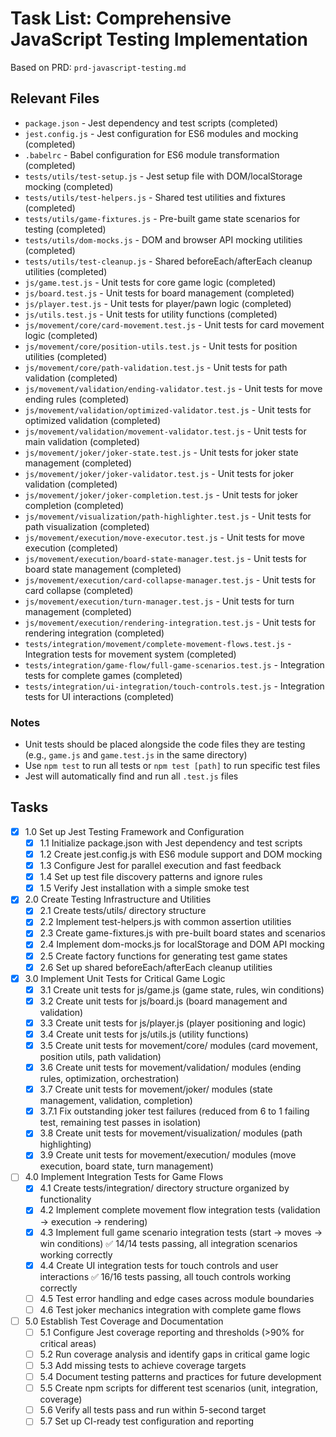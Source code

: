 # Task List: Comprehensive JavaScript Testing Implementation

Based on PRD: `prd-javascript-testing.md`

## Relevant Files

- `package.json` - Jest dependency and test scripts (completed)
- `jest.config.js` - Jest configuration for ES6 modules and mocking (completed)
- `.babelrc` - Babel configuration for ES6 module transformation (completed)
- `tests/utils/test-setup.js` - Jest setup file with DOM/localStorage mocking (completed)
- `tests/utils/test-helpers.js` - Shared test utilities and fixtures (completed)
- `tests/utils/game-fixtures.js` - Pre-built game state scenarios for testing (completed)
- `tests/utils/dom-mocks.js` - DOM and browser API mocking utilities (completed)
- `tests/utils/test-cleanup.js` - Shared beforeEach/afterEach cleanup utilities (completed)
- `js/game.test.js` - Unit tests for core game logic (completed)
- `js/board.test.js` - Unit tests for board management (completed)
- `js/player.test.js` - Unit tests for player/pawn logic (completed)
- `js/utils.test.js` - Unit tests for utility functions (completed)
- `js/movement/core/card-movement.test.js` - Unit tests for card movement logic (completed)
- `js/movement/core/position-utils.test.js` - Unit tests for position utilities (completed)
- `js/movement/core/path-validation.test.js` - Unit tests for path validation (completed)
- `js/movement/validation/ending-validator.test.js` - Unit tests for move ending rules (completed)
- `js/movement/validation/optimized-validator.test.js` - Unit tests for optimized validation (completed)
- `js/movement/validation/movement-validator.test.js` - Unit tests for main validation (completed)
- `js/movement/joker/joker-state.test.js` - Unit tests for joker state management (completed)
- `js/movement/joker/joker-validator.test.js` - Unit tests for joker validation (completed)
- `js/movement/joker/joker-completion.test.js` - Unit tests for joker completion (completed)
- `js/movement/visualization/path-highlighter.test.js` - Unit tests for path visualization (completed)
- `js/movement/execution/move-executor.test.js` - Unit tests for move execution (completed)
- `js/movement/execution/board-state-manager.test.js` - Unit tests for board state management (completed)
- `js/movement/execution/card-collapse-manager.test.js` - Unit tests for card collapse (completed)
- `js/movement/execution/turn-manager.test.js` - Unit tests for turn management (completed)
- `js/movement/execution/rendering-integration.test.js` - Unit tests for rendering integration (completed)
- `tests/integration/movement/complete-movement-flows.test.js` - Integration tests for movement system (completed)
- `tests/integration/game-flow/full-game-scenarios.test.js` - Integration tests for complete games (completed)
- `tests/integration/ui-integration/touch-controls.test.js` - Integration tests for UI interactions (completed)

### Notes

- Unit tests should be placed alongside the code files they are testing (e.g., `game.js` and `game.test.js` in the same directory)
- Use `npm test` to run all tests or `npm test [path]` to run specific test files
- Jest will automatically find and run all `.test.js` files

## Tasks

- [x] 1.0 Set up Jest Testing Framework and Configuration
  - [x] 1.1 Initialize package.json with Jest dependency and test scripts
  - [x] 1.2 Create jest.config.js with ES6 module support and DOM mocking
  - [x] 1.3 Configure Jest for parallel execution and fast feedback
  - [x] 1.4 Set up test file discovery patterns and ignore rules
  - [x] 1.5 Verify Jest installation with a simple smoke test

- [x] 2.0 Create Testing Infrastructure and Utilities
  - [x] 2.1 Create tests/utils/ directory structure
  - [x] 2.2 Implement test-helpers.js with common assertion utilities
  - [x] 2.3 Create game-fixtures.js with pre-built board states and scenarios
  - [x] 2.4 Implement dom-mocks.js for localStorage and DOM API mocking
  - [x] 2.5 Create factory functions for generating test game states
  - [x] 2.6 Set up shared beforeEach/afterEach cleanup utilities

- [x] 3.0 Implement Unit Tests for Critical Game Logic
  - [x] 3.1 Create unit tests for js/game.js (game state, rules, win conditions)
  - [x] 3.2 Create unit tests for js/board.js (board management and validation)
  - [x] 3.3 Create unit tests for js/player.js (player positioning and logic)
  - [x] 3.4 Create unit tests for js/utils.js (utility functions)
  - [x] 3.5 Create unit tests for movement/core/ modules (card movement, position utils, path validation)
  - [x] 3.6 Create unit tests for movement/validation/ modules (ending rules, optimization, orchestration)
  - [x] 3.7 Create unit tests for movement/joker/ modules (state management, validation, completion)
  - [x] 3.7.1 Fix outstanding joker test failures (reduced from 6 to 1 failing test, remaining test passes in isolation)
  - [x] 3.8 Create unit tests for movement/visualization/ modules (path highlighting)
  - [x] 3.9 Create unit tests for movement/execution/ modules (move execution, board state, turn management)

- [ ] 4.0 Implement Integration Tests for Game Flows
  - [x] 4.1 Create tests/integration/ directory structure organized by functionality
  - [x] 4.2 Implement complete movement flow integration tests (validation → execution → rendering)
  - [x] 4.3 Implement full game scenario integration tests (start → moves → win conditions) ✅ 14/14 tests passing, all integration scenarios working correctly
  - [x] 4.4 Create UI integration tests for touch controls and user interactions ✅ 16/16 tests passing, all touch controls working correctly
  - [ ] 4.5 Test error handling and edge cases across module boundaries
  - [ ] 4.6 Test joker mechanics integration with complete game flows

- [ ] 5.0 Establish Test Coverage and Documentation
  - [ ] 5.1 Configure Jest coverage reporting and thresholds (>90% for critical areas)
  - [ ] 5.2 Run coverage analysis and identify gaps in critical game logic
  - [ ] 5.3 Add missing tests to achieve coverage targets
  - [ ] 5.4 Document testing patterns and practices for future development
  - [ ] 5.5 Create npm scripts for different test scenarios (unit, integration, coverage)
  - [ ] 5.6 Verify all tests pass and run within 5-second target
  - [ ] 5.7 Set up CI-ready test configuration and reporting